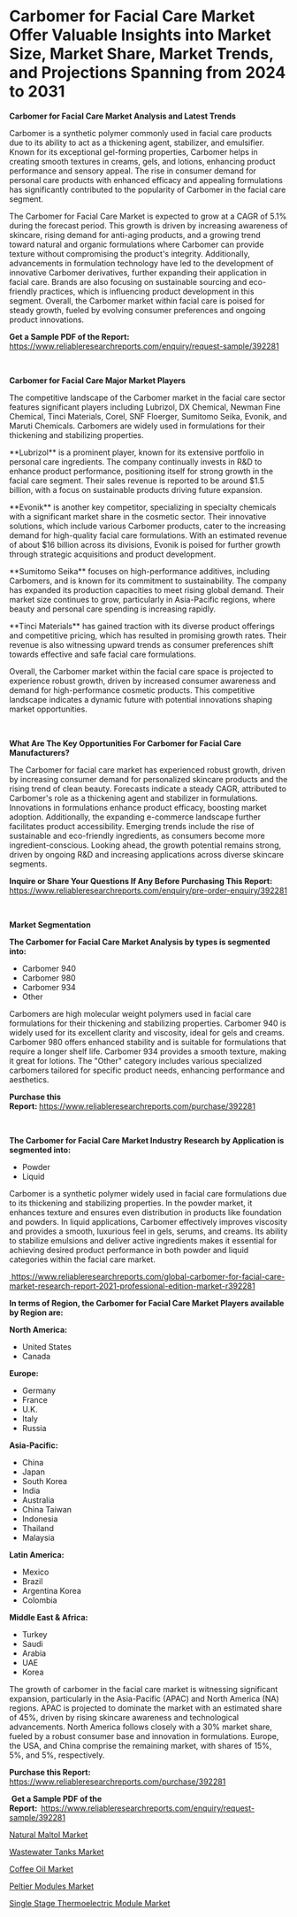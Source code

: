 <p><h1>Carbomer for Facial Care Market Offer Valuable Insights into Market Size, Market Share, Market Trends, and Projections Spanning from 2024 to 2031</h1></p><p><strong>Carbomer for Facial Care Market Analysis and Latest Trends</strong></p>
<p><p>Carbomer is a synthetic polymer commonly used in facial care products due to its ability to act as a thickening agent, stabilizer, and emulsifier. Known for its exceptional gel-forming properties, Carbomer helps in creating smooth textures in creams, gels, and lotions, enhancing product performance and sensory appeal. The rise in consumer demand for personal care products with enhanced efficacy and appealing formulations has significantly contributed to the popularity of Carbomer in the facial care segment.</p><p>The Carbomer for Facial Care Market is expected to grow at a CAGR of 5.1% during the forecast period. This growth is driven by increasing awareness of skincare, rising demand for anti-aging products, and a growing trend toward natural and organic formulations where Carbomer can provide texture without compromising the product's integrity. Additionally, advancements in formulation technology have led to the development of innovative Carbomer derivatives, further expanding their application in facial care. Brands are also focusing on sustainable sourcing and eco-friendly practices, which is influencing product development in this segment. Overall, the Carbomer market within facial care is poised for steady growth, fueled by evolving consumer preferences and ongoing product innovations.</p></p>
<p><strong>Get a Sample PDF of the Report:&nbsp;</strong> <a href="https://www.reliableresearchreports.com/enquiry/request-sample/392281?utm_campaign=12&utm_medium=2&utm_source=Github&utm_content=ia&utm_term=26102024&utm_id=carbomer-for-facial-care">https://www.reliableresearchreports.com/enquiry/request-sample/392281</a></p>
<p>&nbsp;</p>
<p><strong>Carbomer for Facial Care Major Market Players</strong></p>
<p><p>The competitive landscape of the Carbomer market in the facial care sector features significant players including Lubrizol, DX Chemical, Newman Fine Chemical, Tinci Materials, Corel, SNF Floerger, Sumitomo Seika, Evonik, and Maruti Chemicals. Carbomers are widely used in formulations for their thickening and stabilizing properties.</p><p>**Lubrizol** is a prominent player, known for its extensive portfolio in personal care ingredients. The company continually invests in R&D to enhance product performance, positioning itself for strong growth in the facial care segment. Their sales revenue is reported to be around $1.5 billion, with a focus on sustainable products driving future expansion.</p><p>**Evonik** is another key competitor, specializing in specialty chemicals with a significant market share in the cosmetic sector. Their innovative solutions, which include various Carbomer products, cater to the increasing demand for high-quality facial care formulations. With an estimated revenue of about $16 billion across its divisions, Evonik is poised for further growth through strategic acquisitions and product development.</p><p>**Sumitomo Seika** focuses on high-performance additives, including Carbomers, and is known for its commitment to sustainability. The company has expanded its production capacities to meet rising global demand. Their market size continues to grow, particularly in Asia-Pacific regions, where beauty and personal care spending is increasing rapidly.</p><p>**Tinci Materials** has gained traction with its diverse product offerings and competitive pricing, which has resulted in promising growth rates. Their revenue is also witnessing upward trends as consumer preferences shift towards effective and safe facial care formulations.</p><p>Overall, the Carbomer market within the facial care space is projected to experience robust growth, driven by increased consumer awareness and demand for high-performance cosmetic products. This competitive landscape indicates a dynamic future with potential innovations shaping market opportunities.</p></p>
<p>&nbsp;</p>
<p><strong>What Are The Key Opportunities For Carbomer for Facial Care Manufacturers?</strong></p>
<p><p>The Carbomer for facial care market has experienced robust growth, driven by increasing consumer demand for personalized skincare products and the rising trend of clean beauty. Forecasts indicate a steady CAGR, attributed to Carbomer's role as a thickening agent and stabilizer in formulations. Innovations in formulations enhance product efficacy, boosting market adoption. Additionally, the expanding e-commerce landscape further facilitates product accessibility. Emerging trends include the rise of sustainable and eco-friendly ingredients, as consumers become more ingredient-conscious. Looking ahead, the growth potential remains strong, driven by ongoing R&D and increasing applications across diverse skincare segments.</p></p>
<p><strong>Inquire or Share Your Questions If Any Before Purchasing This Report:</strong> <a href="https://www.reliableresearchreports.com/enquiry/pre-order-enquiry/392281?utm_campaign=12&utm_medium=2&utm_source=Github&utm_content=ia&utm_term=26102024&utm_id=carbomer-for-facial-care">https://www.reliableresearchreports.com/enquiry/pre-order-enquiry/392281</a></p>
<p>&nbsp;</p>
<p><strong>Market Segmentation</strong></p>
<p><strong>The Carbomer for Facial Care Market Analysis by types is segmented into:</strong></p>
<p><ul><li>Carbomer 940</li><li>Carbomer 980</li><li>Carbomer 934</li><li>Other</li></ul></p>
<p><p>Carbomers are high molecular weight polymers used in facial care formulations for their thickening and stabilizing properties. Carbomer 940 is widely used for its excellent clarity and viscosity, ideal for gels and creams. Carbomer 980 offers enhanced stability and is suitable for formulations that require a longer shelf life. Carbomer 934 provides a smooth texture, making it great for lotions. The "Other" category includes various specialized carbomers tailored for specific product needs, enhancing performance and aesthetics.</p></p>
<p><strong>Purchase this Report:&nbsp;</strong><a href="https://www.reliableresearchreports.com/purchase/392281?utm_campaign=12&utm_medium=2&utm_source=Github&utm_content=ia&utm_term=26102024&utm_id=carbomer-for-facial-care">https://www.reliableresearchreports.com/purchase/392281</a></p>
<p>&nbsp;</p>
<p><strong>The Carbomer for Facial Care Market Industry Research by Application is segmented into:</strong></p>
<p><ul><li>Powder</li><li>Liquid</li></ul></p>
<p><p>Carbomer is a synthetic polymer widely used in facial care formulations due to its thickening and stabilizing properties. In the powder market, it enhances texture and ensures even distribution in products like foundation and powders. In liquid applications, Carbomer effectively improves viscosity and provides a smooth, luxurious feel in gels, serums, and creams. Its ability to stabilize emulsions and deliver active ingredients makes it essential for achieving desired product performance in both powder and liquid categories within the facial care market.</p></p>
<p><a href="https://www.reliableresearchreports.com/global-carbomer-for-facial-care-market-research-report-2021-professional-edition-market-r392281?utm_campaign=12&utm_medium=2&utm_source=Github&utm_content=ia&utm_term=26102024&utm_id=carbomer-for-facial-care">&nbsp;https://www.reliableresearchreports.com/global-carbomer-for-facial-care-market-research-report-2021-professional-edition-market-r392281</a></p>
<p><strong>In terms of Region, the Carbomer for Facial Care Market Players available by Region are:</strong></p>
<p>
    <p> <strong> North America: </strong>
        <ul>
            <li>United States</li>
            <li>Canada</li>
        </ul>
        </p> 
    <p> <strong> Europe: </strong>
        <ul>
            <li>Germany</li>
            <li>France</li>
            <li>U.K.</li>
            <li>Italy</li>
            <li>Russia</li>
        </ul>
        </p> 
    <p> <strong> Asia-Pacific: </strong>
        <ul>
            <li>China</li>
            <li>Japan</li>
            <li>South Korea</li>
            <li>India</li>
            <li>Australia</li>
            <li>China Taiwan</li>
            <li>Indonesia</li>
            <li>Thailand</li>
            <li>Malaysia</li>
        </ul>
        </p> 
    <p> <strong> Latin America: </strong>
        <ul>
            <li>Mexico</li>
            <li>Brazil</li>
            <li>Argentina Korea</li>
            <li>Colombia</li>
        </ul>
        </p> 
    <p> <strong> Middle East & Africa: </strong>
        <ul>
            <li>Turkey</li>
            <li>Saudi</li>
            <li>Arabia</li>
            <li>UAE</li>
            <li>Korea</li>
        </ul>
    </p>
    </p>
<p><p>The growth of carbomer in the facial care market is witnessing significant expansion, particularly in the Asia-Pacific (APAC) and North America (NA) regions. APAC is projected to dominate the market with an estimated share of 45%, driven by rising skincare awareness and technological advancements. North America follows closely with a 30% market share, fueled by a robust consumer base and innovation in formulations. Europe, the USA, and China comprise the remaining market, with shares of 15%, 5%, and 5%, respectively.</p></p>
<p><strong>Purchase this Report: </strong><a href="https://www.reliableresearchreports.com/purchase/392281?utm_campaign=12&utm_medium=2&utm_source=Github&utm_content=ia&utm_term=26102024&utm_id=carbomer-for-facial-care">https://www.reliableresearchreports.com/purchase/392281</a></p>
<p>&nbsp;<strong>Get a Sample PDF of the Report:&nbsp;&nbsp;</strong><a href="https://www.reliableresearchreports.com/enquiry/request-sample/392281?utm_campaign=12&utm_medium=2&utm_source=Github&utm_content=ia&utm_term=26102024&utm_id=carbomer-for-facial-care">https://www.reliableresearchreports.com/enquiry/request-sample/392281</a></p>
<p><strong></strong></p>
<p><p><a href="https://github.com/shauntarfpso/Market-Research-Report-List-1/blob/main/natural-maltol-market.md?utm_campaign=12&utm_medium=2&utm_source=Github&utm_content=ia&utm_term=26102024&utm_id=carbomer-for-facial-care">Natural Maltol Market</a></p><p><a href="https://issuu.com/reportprime-2/docs/wastewater-tanks-market-size-2030.p_be3eb7aad64808?utm_campaign=12&utm_medium=2&utm_source=Github&utm_content=ia&utm_term=26102024&utm_id=carbomer-for-facial-care">Wastewater Tanks Market</a></p><p><a href="https://github.com/keitelmoprotinu/Market-Research-Report-List-1/blob/main/coffee-oil-market.md?utm_campaign=12&utm_medium=2&utm_source=Github&utm_content=ia&utm_term=26102024&utm_id=carbomer-for-facial-care">Coffee Oil Market</a></p><p><a href="https://www.linkedin.com/pulse/global-peltier-modules-market-focus-application-end-use-9qbre?utm_campaign=12&utm_medium=2&utm_source=Github&utm_content=ia&utm_term=26102024&utm_id=carbomer-for-facial-care">Peltier Modules Market</a></p><p><a href="https://www.linkedin.com/pulse/global-perspectives-single-stage-thermoelectric-module-market-oxvme?utm_campaign=12&utm_medium=2&utm_source=Github&utm_content=ia&utm_term=26102024&utm_id=carbomer-for-facial-care">Single Stage Thermoelectric Module Market</a></p></p>